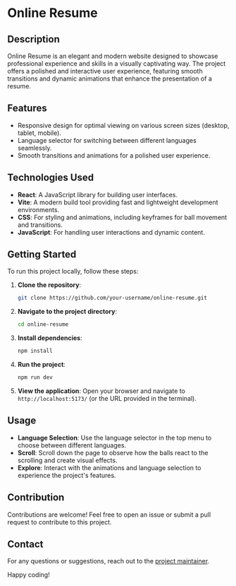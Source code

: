 # Online Resume

## Description

Online Resume is an elegant and modern website designed to showcase professional experience and skills in a visually captivating way. The project offers a polished and interactive user experience, featuring smooth transitions and dynamic animations that enhance the presentation of a resume.

## Features

- Responsive design for optimal viewing on various screen sizes (desktop, tablet, mobile).
- Language selector for switching between different languages seamlessly.
- Smooth transitions and animations for a polished user experience.

## Technologies Used

- **React**: A JavaScript library for building user interfaces.
- **Vite**: A modern build tool providing fast and lightweight development environments.
- **CSS**: For styling and animations, including keyframes for ball movement and transitions.
- **JavaScript**: For handling user interactions and dynamic content.

## Getting Started

To run this project locally, follow these steps:

1. **Clone the repository**:
    ```bash
    git clone https://github.com/your-username/online-resume.git
    ```

2. **Navigate to the project directory**:
    ```bash
    cd online-resume
    ```

3. **Install dependencies**:
    ```bash
    npm install
    ```

4. **Run the project**:
    ```bash
    npm run dev
    ```

5. **View the application**:
    Open your browser and navigate to `http://localhost:5173/` (or the URL provided in the terminal).

## Usage

- **Language Selection**: Use the language selector in the top menu to choose between different languages.
- **Scroll**: Scroll down the page to observe how the balls react to the scrolling and create visual effects.
- **Explore**: Interact with the animations and language selection to experience the project's features.

## Contribution

Contributions are welcome! Feel free to open an issue or submit a pull request to contribute to this project.

## Contact

For any questions or suggestions, reach out to the [project maintainer](https://github.com/alexandrearabian).

Happy coding!
